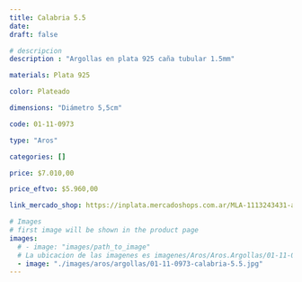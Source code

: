 ```yaml
---
title: Calabria 5.5
date: 
draft: false

# descripcion
description : "Argollas en plata 925 caña tubular 1.5mm"

materials: Plata 925

color: Plateado

dimensions: "Diámetro 5,5cm"

code: 01-11-0973

type: "Aros"

categories: []

price: $7.010,00

price_eftvo: $5.960,00

link_mercado_shop: https://inplata.mercadoshops.com.ar/MLA-1113243431-argollitas-plata-925-calabria-5.5-_JM

# Images
# first image will be shown in the product page
images:
  # - image: "images/path_to_image"
  # La ubicacion de las imagenes es imagenes/Aros/Aros.Argollas/01-11-0973-calabria-5.5
  - image: "./images/aros/argollas/01-11-0973-calabria-5.5.jpg"
---
```

